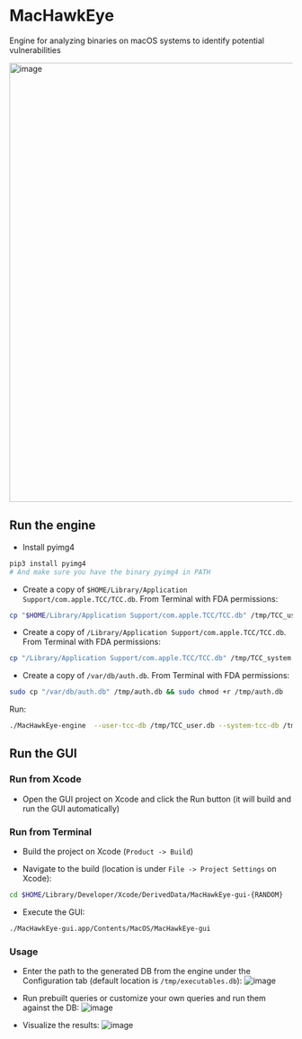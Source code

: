 # MacHawkEye

Engine for analyzing binaries on macOS systems to identify potential vulnerabilities

<img width="781" alt="image" src="https://github.com/Trigii/MacHawkEye/assets/17181413/8f0b916a-21e9-41b5-9f84-7cf518853e01">

## Run the engine

- Install pyimg4

```bash
pip3 install pyimg4
# And make sure you have the binary pyimg4 in PATH
```

- Create a copy of `$HOME/Library/Application Support/com.apple.TCC/TCC.db`. From Terminal with FDA permissions: 

```bash
cp "$HOME/Library/Application Support/com.apple.TCC/TCC.db" /tmp/TCC_user.db && sudo chmod +r /tmp/TCC_user.db
```

- Create a copy of `/Library/Application Support/com.apple.TCC/TCC.db`. From Terminal with FDA permissions:

```bash
cp "/Library/Application Support/com.apple.TCC/TCC.db" /tmp/TCC_system.db && chmod +r /tmp/TCC_system.db
```

- Create a copy of `/var/db/auth.db`. From Terminal with FDA permissions:

```bash
sudo cp "/var/db/auth.db" /tmp/auth.db && sudo chmod +r /tmp/auth.db
```

Run:

```bash
./MacHawkEye-engine  --user-tcc-db /tmp/TCC_user.db --system-tcc-db /tmp/TCC_system.db --auth-db /tmp/auth.db -o /tmp/executables.db

```

## Run the GUI

### Run from Xcode
- Open the GUI project on Xcode and click the Run button (it will build and run the GUI automatically)

### Run from Terminal

- Build the project on Xcode (`Product -> Build`)

- Navigate to the build (location is under `File -> Project Settings` on Xcode):
```bash
cd $HOME/Library/Developer/Xcode/DerivedData/MacHawkEye-gui-{RANDOM}
```

- Execute the GUI:
```bash
./MacHawkEye-gui.app/Contents/MacOS/MacHawkEye-gui
```
### Usage
- Enter the path to the generated DB from the engine under the Configuration tab (default location is `/tmp/executables.db`):
![image](https://github.com/Trigii/MacHawkEye/assets/95245480/1e6e01bc-fe73-4482-abda-d399b3f37c57)


- Run prebuilt queries or customize your own queries and run them against the DB:
![image](https://github.com/Trigii/MacHawkEye/assets/95245480/d8d4a810-a07c-4118-bc61-6ed51840a3fe)

- Visualize the results:
![image](https://github.com/Trigii/MacHawkEye/assets/95245480/38289aa5-9b8b-47ea-a00e-33c2ae83a682)
